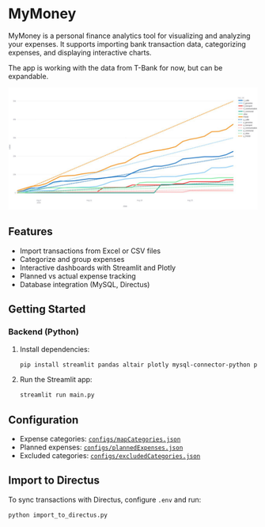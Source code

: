 # MyMoney

MyMoney is a personal finance analytics tool for visualizing and analyzing your expenses. It supports importing bank transaction data, categorizing expenses, and displaying interactive charts.

The app is working with the data from T-Bank for now, but can be expandable.

![](docs/screen1.jpg)

## Features

- Import transactions from Excel or CSV files
- Categorize and group expenses
- Interactive dashboards with Streamlit and Plotly
- Planned vs actual expense tracking
- Database integration (MySQL, Directus)

## Getting Started

### Backend (Python)

1. Install dependencies:
   ```sh
   pip install streamlit pandas altair plotly mysql-connector-python python-dotenv
   ```
2. Run the Streamlit app:
   ```sh
   streamlit run main.py
   ```

## Configuration

- Expense categories: [`configs/mapCategories.json`](configs/mapCategories.json)
- Planned expenses: [`configs/plannedExpenses.json`](configs/plannedExpenses.json)
- Excluded categories: [`configs/excludedCategories.json`](configs/excludedCategories.json)

## Import to Directus

To sync transactions with Directus, configure `.env` and run:

```sh
python import_to_directus.py
```
